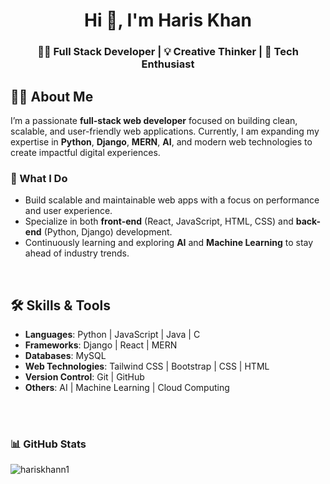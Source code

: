 <img align="" alt="" src="https://camo.githubusercontent.com/2619e5a9ead82dd13149cb33aeae4dd13e9969607c61eac3ac78fa34d6f5a609/687474703a2f2f70726f70756c736976652e696e2f6173736574732f696d672f736572766963652d69636f6e2f7765622e676966">

<h1 align="center">Hi 👋, I'm Haris Khan</h1>

<h3 align="center">👩‍💻 Full Stack Developer | 💡 Creative Thinker | 🚀 Tech Enthusiast</h3>

## 👩‍💼 About Me

I’m a passionate **full-stack web developer** focused on building clean, scalable, and user-friendly web applications. Currently, I am expanding my expertise in **Python**, **Django**, **MERN**, **AI**, and modern web technologies to create impactful digital experiences.

### 🚀 What I Do
- Build scalable and maintainable web apps with a focus on performance and user experience.
- Specialize in both **front-end** (React, JavaScript, HTML, CSS) and **back-end** (Python, Django) development.
- Continuously learning and exploring **AI** and **Machine Learning** to stay ahead of industry trends.

</br>

## 🛠️ Skills & Tools
- **Languages**: Python | JavaScript | Java | C  
- **Frameworks**: Django | React | MERN  
- **Databases**: MySQL  
- **Web Technologies**: Tailwind CSS | Bootstrap | CSS | HTML  
- **Version Control**: Git | GitHub  
- **Others**: AI | Machine Learning | Cloud Computing  

</br>
</br>

### 📊 GitHub Stats

<p align="start">
  <img src="https://github-readme-stats.vercel.app/api?username=hariskhann1&show_icons=true&locale=en" alt="hariskhann1" />
</p>
